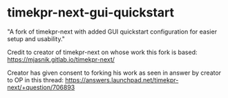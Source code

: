 # timekpr-next-gui-quickstart
"A fork of timekpr-next with added GUI quickstart configuration for easier setup and usability."

Credit to creator of timekpr-next on whose work this fork is based:
https://mjasnik.gitlab.io/timekpr-next/ 

Creator has given consent to forking his work as seen in answer by creator to OP in this thread:
https://answers.launchpad.net/timekpr-next/+question/706893